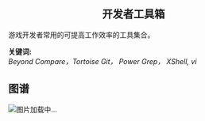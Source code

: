 <h2 align="center">开发者工具箱</h2>
<p>
游戏开发者常用的可提高工作效率的工具集合。
</p>

**关键词:**<br/>
*Beyond Compare，Tortoise Git， Power Grep， XShell, vi*

## 图谱
![图片加载中...](https://github.com/gonglei007/GameDevMind/blob/main/exports/2.3.开发者工具箱.png?raw=true)
